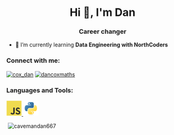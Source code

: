 <h1 align="center">Hi 👋, I'm Dan</h1>
<h3 align="center">Career changer</h3>

- 🌱 I’m currently learning **Data Engineering with NorthCoders**

<h3 align="left">Connect with me:</h3>
<p align="left">
<a href="https://twitter.com/cox_dan" target="blank"><img align="center" src="https://raw.githubusercontent.com/rahuldkjain/github-profile-readme-generator/master/src/images/icons/Social/twitter.svg" alt="cox_dan" height="30" width="40" /></a>
<a href="https://linkedin.com/in/dancoxmaths" target="blank"><img align="center" src="https://raw.githubusercontent.com/rahuldkjain/github-profile-readme-generator/master/src/images/icons/Social/linked-in-alt.svg" alt="dancoxmaths" height="30" width="40" /></a>
</p>

<h3 align="left">Languages and Tools:</h3>
<p align="left"> <a href="https://developer.mozilla.org/en-US/docs/Web/JavaScript" target="_blank" rel="noreferrer"> <img src="https://raw.githubusercontent.com/devicons/devicon/master/icons/javascript/javascript-original.svg" alt="javascript" width="40" height="40"/> </a> <a href="https://www.python.org" target="_blank" rel="noreferrer"> <img src="https://raw.githubusercontent.com/devicons/devicon/master/icons/python/python-original.svg" alt="python" width="40" height="40"/> </a> </p>

<p>&nbsp;<img align="center" src="https://github-readme-stats.vercel.app/api?username=cavemandan667&show_icons=true&locale=en" alt="cavemandan667" /></p>
